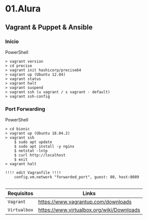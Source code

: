 # 01.Alura
## Vagrant & Puppet & Ansible
### Início

PowerShell
```
> vagrant version
> cd precise
> vagrant init hashicorp/precise64 
> vagrant up (Ubuntu 12.04)
> vagrant status
> vagrant halt
> vagrant suspend
> vagrant ssh (u vagrant / s vagrant - default)
> vagrant ssh-config
```

### Port Forwarding

PowerShell
```
> cd bionic
> vagrant up (Ubuntu 18.04.2)
> vagrant ssh
    $ sudo apt update
    $ sudo apt install -y nginx
    $ netstat -lntp
    $ curl http://localhost
    $ exit
> vagrant halt

!!!! edit Vagranfile !!!!
    config.vm.network "forwarded_port", guest: 80, host:8089


```


|Requisitos      |Links|
|-------------|-----------|
|`Vagrant`| https://www.vagrantup.com/downloads
|`Virtualbox`| https://www.virtualbox.org/wiki/Downloads
